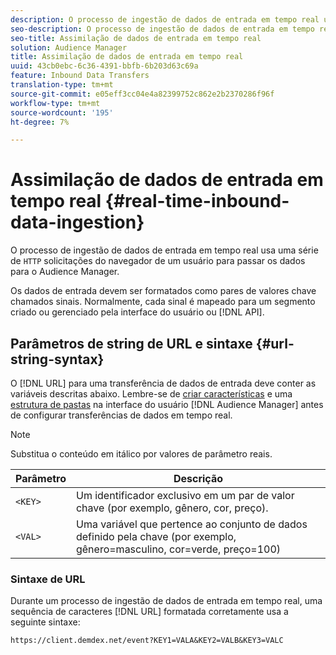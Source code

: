```yaml
---
description: O processo de ingestão de dados de entrada em tempo real usa uma série de solicitações HTTP do navegador de um usuário para passar os dados para o Audience Manager.
seo-description: O processo de ingestão de dados de entrada em tempo real usa uma série de solicitações HTTP do navegador de um usuário para passar os dados para o Audience Manager.
seo-title: Assimilação de dados de entrada em tempo real
solution: Audience Manager
title: Assimilação de dados de entrada em tempo real
uuid: 43cb0ebc-6c36-4391-bbfb-6b203d63c69a
feature: Inbound Data Transfers
translation-type: tm+mt
source-git-commit: e05eff3cc04e4a82399752c862e2b2370286f96f
workflow-type: tm+mt
source-wordcount: '195'
ht-degree: 7%

---
```



# Assimilação de dados de entrada em tempo real {#real-time-inbound-data-ingestion}

O processo de ingestão de dados de entrada em tempo real usa uma série de `HTTP` solicitações do navegador de um usuário para passar os dados para o Audience Manager.

<!-- c_rt_inbound_real_time.xml -->

Os dados de entrada devem ser formatados como pares de valores chave chamados sinais. Normalmente, cada sinal é mapeado para um segmento criado ou gerenciado pela interface do usuário ou [!DNL API].

## Parâmetros de string de URL e sintaxe {#url-string-syntax}

O [!DNL URL] para uma transferência de dados de entrada deve conter as variáveis descritas abaixo. Lembre-se de [criar características](../../../features/traits/create-onboarded-rule-based-traits.md) e uma [estrutura de pastas](../../../features/traits/trait-storage.md#create-trait-storage-folder) na interface do usuário [!DNL Audience Manager] antes de configurar transferências de dados em tempo real.

>[!NOTE]
>
>Substitua o conteúdo em itálico por valores de parâmetro reais.

| Parâmetro | Descrição |
|---|---|
| `<KEY>` | Um identificador exclusivo em um par de valor chave (por exemplo, gênero, cor, preço). |
| `<VAL>` | Uma variável que pertence ao conjunto de dados definido pela chave (por exemplo, gênero=masculino, cor=verde, preço=100) |

### Sintaxe de URL

Durante um processo de ingestão de dados de entrada em tempo real, uma sequência de caracteres [!DNL URL] formatada corretamente usa a seguinte sintaxe:

```
https://client.demdex.net/event?KEY1=VALA&KEY2=VALB&KEY3=VALC
```
